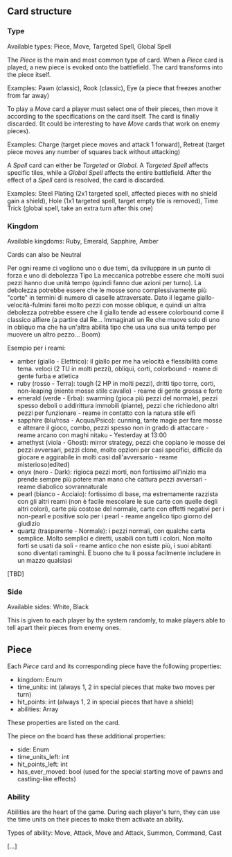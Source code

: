## Card structure
### Type
Available types: Piece, Move, Targeted Spell, Global Spell

The *Piece* is the main and most common type of card. When a *Piece* card is played, a new piece is evoked onto the battlefield. The card transforms into the piece itself.

Examples: Pawn (classic), Rook (classic), Eye (a piece that freezes another from far away)


To play a *Move* card a player must select one of their pieces, then move it according to the specifications on the card itself. The card is finally discarded.
(It could be interesting to have *Move* cards that work on enemy pieces).

Examples: Charge (target piece moves and attack 1 forward), Retreat (target piece moves any number of squares back without attacking)


A *Spell* card can either be *Targeted* or *Global*. A *Targeted Spell* affects specific tiles, while a *Global Spell* affects the entire battlefield. After the effect of a *Spell* card is resolved, the card is discarded.

Examples: Steel Plating (2x1 targeted spell, affected pieces with no shield gain a shield), Hole (1x1 targeted spell, target empty tile is removed), Time Trick (global spell, take an extra turn after this one)

### Kingdom
Available kingdoms: Ruby, Emerald, Sapphire, Amber

Cards can also be Neutral


Per ogni reame ci vogliono uno o due temi, da sviluppare in un punto di forza e uno di debolezza
Tipo  La meccanica potrebbe essere che molti suoi pezzi hanno due unità tempo (quindi fanno due azioni per turno). La debolezza potrebbe essere che le mosse sono complessivamente più "corte" in termini di numero di caselle attraversate. Dato il legame giallo-velocità-fulmini farei molto pezzi con mosse oblique, e quindi un altra debolezza potrebbe essere che il giallo tende ad essere colorbound come il classico alfiere
(a partire dal Re... Immaginati un Re che muove solo di uno in obliquo ma che ha un'altra abilità tipo che usa una sua unità tempo per muovere un altro pezzo... Boom)

Esempio per i reami:
- amber (giallo - Elettrico): il giallo per me ha velocità e flessibilità come tema. veloci (2 TU in molti pezzi), obliqui, corti, colorbound - reame di gente furba e atletica
- ruby (rosso - Terra): tough (2 HP in molti pezzi), dritti tipo torre, corti, non-leaping (niente mosse stile cavallo) - reame di gente grossa e forte
- emerald (verde - Erba): swarming (gioca più pezzi del normale), pezzi spesso deboli o addirittura immobili (piante), pezzi che richiedono altri pezzi per funzionare - reame in contatto con la natura stile elfi
- sapphire (blu/rosa - Acqua/Psico): cunning, tante magie per fare mosse e alterare il gioco, combo, pezzi spesso non in grado di attaccare - reame arcano con maghi
nitaku - Yesterday at 13:00
- amethyst (viola - Ghost): mirror strategy, pezzi che copiano le mosse dei pezzi avversari, pezzi clone, molte opzioni per casi specifici, difficile da giocare e aggirabile in molti casi dall'avversario - reame misterioso(edited)
- onyx (nero - Dark): rigioca pezzi morti, non fortissimo all'inizio ma prende sempre più potere man mano che cattura pezzi avversari - reame diabolico sovrannaturale
- pearl (bianco - Acciaio): fortissimo di base, ma estremamente razzista con gli altri reami (non è facile mescolare le sue carte con quelle degli altri colori), carte più costose del normale, carte con effetti negativi per i non-pearl e positive solo per i pearl - reame angelico tipo giorno del giudizio
- quartz (trasparente - Normale): i pezzi normali, con qualche carta semplice. Molto semplici e diretti, usabili con tutti i colori. Non molto forti se usati da soli - reame antico che non esiste più, i suoi abitanti sono diventati raminghi. È buono che tu li possa facilmente includere in un mazzo qualsiasi

[TBD]

### Side
Available sides: White, Black

This is given to each player by the system randomly, to make players able to tell apart their pieces from enemy ones.

## Piece
Each *Piece* card and its corresponding piece have the following properties:

- kingdom: Enum
- time_units: int (always 1, 2 in special pieces that make two moves per turn)
- hit_points: int (always 1, 2 in special pieces that have a shield)
- abilities: Array<Ability>

These properties are listed on the card.

The piece on the board has these additional properties:

- side: Enum
- time_units_left: int
- hit_points_left: int
- has_ever_moved: bool (used for the special starting move of pawns and castling-like effects)

### Ability

Abilities are the heart of the game. During each player's turn, they can use the time units on their pieces to make them activate an ability.

Types of ability: Move, Attack, Move and Attack, Summon, Command, Cast

[...]
